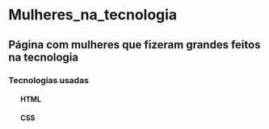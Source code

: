 # Mulheres_na_tecnologia
<!DOCTYPE html>
<html lang="pt-br">
  <head>
    <meta charset="utf-8">
  </head>
  <body>
    <h2> Página com mulheres que fizeram grandes feitos na tecnologia </h2>
    <h3> Tecnologias usadas </h3>
    <ol>
      <h4> HTML </h4>
      <h4> CSS </h4>
    </ol>
  </body>
</html>

